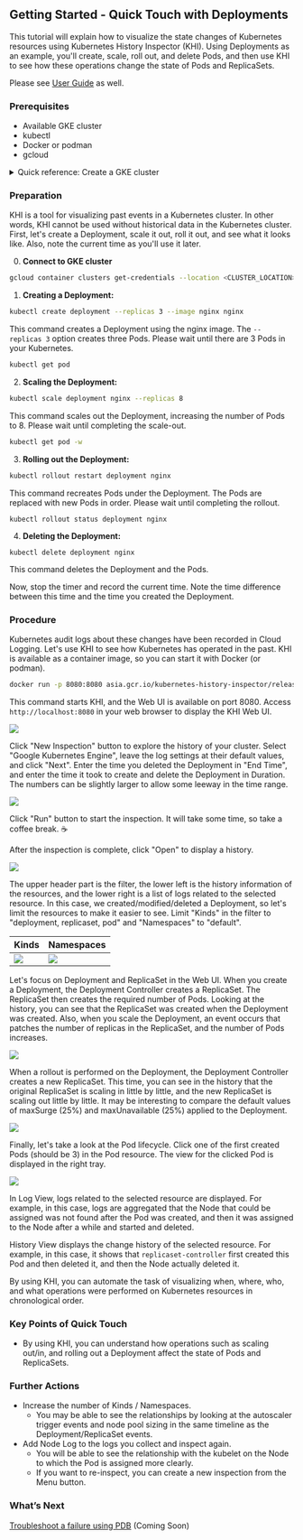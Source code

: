 ## **Getting Started \- Quick Touch with Deployments**

This tutorial will explain how to visualize the state changes of Kubernetes resources using Kubernetes History Inspector (KHI). Using Deployments as an example, you'll create, scale, roll out, and delete Pods, and then use KHI to see how these operations change the state of Pods and ReplicaSets.

Please see [User Guide](./user-guide.md) as well.
 
### **Prerequisites**

* Available GKE cluster
* kubectl  
* Docker or podman   
* gcloud

<details>

<summary>Quick reference: Create a GKE cluster</summary>

1. Go to Cloud Shell [https://shell.cloud.google.com/](https://shell.cloud.google.com/)
2. Run gcloud command `gcloud container clusters create khi-tutorial`

</details>

### **Preparation**

KHI is a tool for visualizing past events in a Kubernetes cluster. In other words, KHI cannot be used without historical data in the Kubernetes cluster.  
First, let's create a Deployment, scale it out, roll it out, and see what it looks like. Also, note the current time as you'll use it later.

0. **Connect to GKE cluster**

```bash
gcloud container clusters get-credentials --location <CLUSTER_LOCATION> <CLUSTER_NAME>
```

1. **Creating a Deployment:**

```bash
kubectl create deployment --replicas 3 --image nginx nginx
```

This command creates a Deployment using the nginx image. The `--replicas 3` option creates three Pods. Please wait until there are 3 Pods in your Kubernetes.

```bash
kubectl get pod
```

2. **Scaling the Deployment:**

```bash
kubectl scale deployment nginx --replicas 8
```

This command scales out the Deployment, increasing the number of Pods to 8. Please wait until completing the scale-out.

```bash
kubectl get pod -w
```

3. **Rolling out the Deployment:**

```bash
kubectl rollout restart deployment nginx
```

This command recreates Pods under the Deployment. The Pods are replaced with new Pods in order. Please wait until completing the rollout.

```
kubectl rollout status deployment nginx
```

4. **Deleting the Deployment:**

```
kubectl delete deployment nginx
```

This command deletes the Deployment and the Pods.

Now, stop the timer and record the current time. Note the time difference between this time and the time you created the Deployment.

### **Procedure**

Kubernetes audit logs about these changes have been recorded in Cloud Logging. Let's use KHI to see how Kubernetes has operated in the past. KHI is available as a container image, so you can start it with Docker (or podman).

```bash
docker run -p 8080:8080 asia.gcr.io/kubernetes-history-inspector/release:latest -access-token=`gcloud auth print-access-token`
```

This command starts KHI, and the Web UI is available on port 8080. Access `http://localhost:8080` in your web browser to display the KHI Web UI.

![](./images/gettingstarted-newinspection.png)

Click "New Inspection" button to explore the history of your cluster. Select "Google Kubernetes Engine", leave the log settings at their default values, and click "Next". Enter the time you deleted the Deployment in "End Time", and enter the time it took to create and delete the Deployment in Duration. The numbers can be slightly larger to allow some leeway in the time range.

![](./images/gettingstarted-inspection.png)

Click "Run" button to start the inspection. It will take some time, so take a coffee break. ☕️

After the inspection is complete, click "Open" to display a history.

![](./images/gettingstarted-inspected.png)

The upper header part is the filter, the lower left is the history information of the resources, and the lower right is a list of logs related to the selected resource. In this case, we created/modified/deleted a Deployment, so let's limit the resources to make it easier to see. Limit "Kinds" in the filter to "deployment, replicaset, pod" and "Namespaces" to "default".

|Kinds|Namespaces|
|---|---|
|![](./images/gettingstarted-kinds.png)|![](./images/gettingstarted-namespaces.png)|

Let's focus on Deployment and ReplicaSet in the Web UI. When you create a Deployment, the Deployment Controller creates a ReplicaSet. The ReplicaSet then creates the required number of Pods. Looking at the history, you can see that the ReplicaSet was created when the Deployment was created. Also, when you scale the Deployment, an event occurs that patches the number of replicas in the ReplicaSet, and the number of Pods increases.

![](./images/gettingstarted-history.png)

When a rollout is performed on the Deployment, the Deployment Controller creates a new ReplicaSet. This time, you can see in the history that the original ReplicaSet is scaling in little by little, and the new ReplicaSet is scaling out little by little. It may be interesting to compare the default values of maxSurge (25%) and maxUnavailable (25%) applied to the Deployment.

![](./images/gettingstarted-rollout.png)

Finally, let's take a look at the Pod lifecycle. Click one of the first created Pods (should be 3) in the Pod resource. The view for the clicked Pod is displayed in the right tray.

![](./images/gettingstarted-views.png)

In Log View, logs related to the selected resource are displayed. For example, in this case, logs are aggregated that the Node that could be assigned was not found after the Pod was created, and then it was assigned to the Node after a while and started and deleted.

History View displays the change history of the selected resource. For example, in this case, it shows that `replicaset-controller` first created this Pod and then deleted it, and then the Node actually deleted it.

By using KHI, you can automate the task of visualizing when, where, who, and what operations were performed on Kubernetes resources in chronological order.

### **Key Points of Quick Touch**

* By using KHI, you can understand how operations such as scaling out/in, and rolling out a Deployment affect the state of Pods and ReplicaSets.


### **Further Actions**

* Increase the number of Kinds / Namespaces.
  * You may be able to see the relationships by looking at the autoscaler trigger events and node pool sizing in the same timeline as the Deployment/ReplicaSet events.  
* Add Node Log to the logs you collect and inspect again.
  * You will be able to see the relationship with the kubelet on the Node to which the Pod is assigned more clearly.  
  * If you want to re-inspect, you can create a new inspection from the Menu button.

### What’s Next

[Troubleshoot a failure using PDB]() (Coming Soon)

